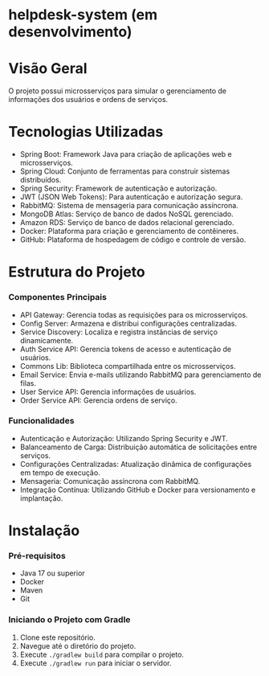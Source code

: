 # helpdesk-system (em desenvolvimento)

# Visão Geral

O projeto possui microsserviços para simular o gerenciamento de informações dos usuários e ordens de serviços.

# Tecnologias Utilizadas

- Spring Boot: Framework Java para criação de aplicações web e microsserviços.
- Spring Cloud: Conjunto de ferramentas para construir sistemas distribuídos.
- Spring Security: Framework de autenticação e autorização.
- JWT (JSON Web Tokens): Para autenticação e autorização segura.
- RabbitMQ: Sistema de mensageria para comunicação assíncrona.
- MongoDB Atlas: Serviço de banco de dados NoSQL gerenciado.
- Amazon RDS: Serviço de banco de dados relacional gerenciado.
- Docker: Plataforma para criação e gerenciamento de contêineres.
- GitHub: Plataforma de hospedagem de código e controle de versão.

# Estrutura do Projeto

### Componentes Principais

- API Gateway: Gerencia todas as requisições para os microsserviços.
- Config Server: Armazena e distribui configurações centralizadas.
- Service Discovery: Localiza e registra instâncias de serviço dinamicamente.
- Auth Service API: Gerencia tokens de acesso e autenticação de usuários.
- Commons Lib: Biblioteca compartilhada entre os microsserviços.
- Email Service: Envia e-mails utilizando RabbitMQ para gerenciamento de filas.
- User Service API: Gerencia informações de usuários.
- Order Service API: Gerencia ordens de serviço.

### Funcionalidades

- Autenticação e Autorização: Utilizando Spring Security e JWT.
- Balanceamento de Carga: Distribuição automática de solicitações entre serviços.
- Configurações Centralizadas: Atualização dinâmica de configurações em tempo de execução.
- Mensageria: Comunicação assíncrona com RabbitMQ.
- Integração Contínua: Utilizando GitHub e Docker para versionamento e implantação.

# Instalação

### Pré-requisitos

- Java 17 ou superior
- Docker
- Maven
- Git

### Iniciando o Projeto com Gradle

1. Clone este repositório.
2. Navegue até o diretório do projeto.
3. Execute `./gradlew build` para compilar o projeto.
4. Execute `./gradlew run` para iniciar o servidor.
